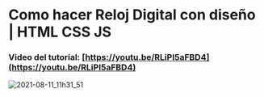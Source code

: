 # Como hacer Reloj Digital con diseño | HTML CSS JS
### Video del tutorial: [https://youtu.be/RLiPI5aFBD4](https://youtu.be/RLiPI5aFBD4)
![2021-08-11_11h31_51](https://user-images.githubusercontent.com/85034795/129086190-8c857f74-5d42-4d95-bc29-6eb897f59b62.png)

